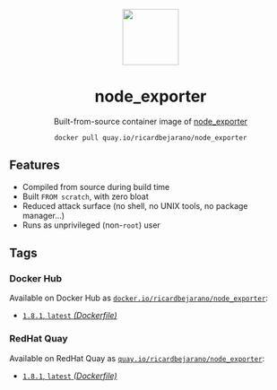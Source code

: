 <div align="center">
	<p><img src="https://em-content.zobj.net/thumbs/160/apple/325/fire_1f525.png" width="100px"></p>
	<h1>node_exporter</h1>
	<p>Built-from-source container image of <a href="https://github.com/prometheus/node_exporter">node_exporter</a></p>
	<code>docker pull quay.io/ricardbejarano/node_exporter</code>
</div>


## Features

* Compiled from source during build time
* Built `FROM scratch`, with zero bloat
* Reduced attack surface (no shell, no UNIX tools, no package manager...)
* Runs as unprivileged (non-`root`) user


## Tags

### Docker Hub

Available on Docker Hub as [`docker.io/ricardbejarano/node_exporter`](https://hub.docker.com/r/ricardbejarano/node_exporter):

- [`1.8.1`, `latest` *(Dockerfile)*](Dockerfile)

### RedHat Quay

Available on RedHat Quay as [`quay.io/ricardbejarano/node_exporter`](https://quay.io/repository/ricardbejarano/node_exporter):

- [`1.8.1`, `latest` *(Dockerfile)*](Dockerfile)
